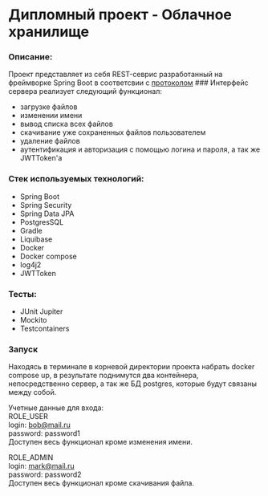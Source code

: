 # Дипломный проект - Облачное хранилище

### Описание:
Проект представляет из себя REST-севрис разработанный на фреймворке Spring Boot в соответсвии с [протоколом](https://github.com/netology-code/jd-homeworks/blob/master/diploma/CloudServiceSpecification.yaml)    ### Интерфейс сервера реализует следующий функционал:
- загрузке файлов
- изменении имени
- вывод списка всех файлов
- скачивание уже сохраненных файлов пользователем
- удаление файлов
- аутентификация и авторизация с помощью логина и пароля, а так же JWTToken'а

### Стек используемых технологий:
- Spring Boot
- Spring Security
- Spring Data JPA
- PostgresSQL
- Gradle
- Liquibase
- Docker
- Docker compose
- log4j2
- JWTToken

### Тесты:
- JUnit Jupiter
- Mockito
- Testcontainers

### Запуск
Находясь в терминале в корневой директории проекта набрать docker compose up, в результате поднимутся два контейнера, непосредственно сервер, а так же БД postgres,
которые будут связаны между собой.

Учетные данные для входа:  
ROLE_USER  
login: bob@mail.ru  
password: password1  
Доступен весь функционал кроме изменения имени.
  
ROLE_ADMIN  
login: mark@mail.ru  
password: password2  
Доступен весь функционал кроме скачивания файла.
